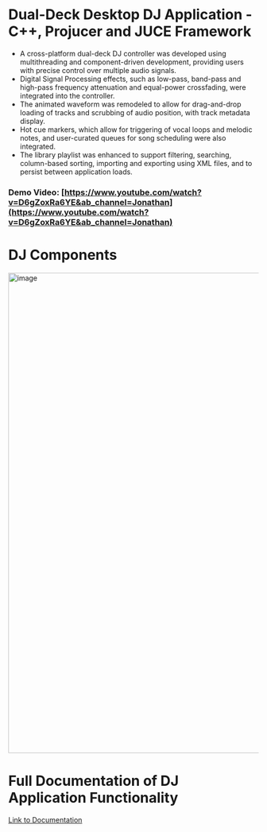 # Dual-Deck Desktop DJ Application - C++, Projucer and JUCE Framework
* A cross-platform dual-deck DJ controller was developed using multithreading and component-driven development, providing users with precise control over multiple audio signals. 
* Digital Signal Processing effects, such as low-pass, band-pass and high-pass frequency attenuation and equal-power crossfading, were integrated into the controller. 
* The animated waveform was remodeled to allow for drag-and-drop loading of tracks and scrubbing of audio position, with track metadata display. 
* Hot cue markers, which allow for triggering of vocal loops and melodic notes, and user-curated queues for song scheduling were also integrated. 
* The library playlist was enhanced to support filtering, searching, column-based sorting, importing and exporting using XML files, and to persist between application loads.

### Demo Video: [https://www.youtube.com/watch?v=D6gZoxRa6YE&ab_channel=Jonathan](https://www.youtube.com/watch?v=D6gZoxRa6YE&ab_channel=Jonathan)

# DJ Components
[<img width="967" alt="image" src="https://user-images.githubusercontent.com/114364831/209502779-d306f1c7-37e7-4b49-b354-024a1a25e078.png">](https://www.youtube.com/watch?v=D6gZoxRa6YE&ab_channel=Jonathan)

# Full Documentation of DJ Application Functionality
[Link to Documentation](https://docs.google.com/document/d/1DYjoH44g0u81sZ7KCgEjwcBirApI3x1uoaBUJxvQsGc/)

